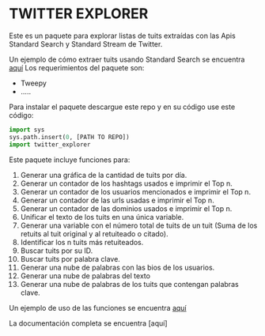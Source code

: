 # TWITTER EXPLORER

Este es un paquete para explorar listas de tuits extraídas con las Apis Standard Search y Standard Stream de Twitter.

Un ejemplo de cómo extraer tuits usando Standard Search se encuentra [aquí](https://github.com/Obsdemocracia/twitter-explorer/blob/master/Extract%20tuits%20Standard%20Search.ipynb)
Los requerimientos del paquete son:

- Tweepy
- .....

Para instalar el paquete descargue este repo y en su código use este código:

```python
import sys  
sys.path.insert(0, [PATH TO REPO])
import twitter_explorer
```
Este paquete incluye funciones para:

1. Generar una gráfica de la cantidad de tuits por día.
2. Generar un contador de los hashtags usados e imprimir el Top n.
3. Generar un contador de los usuarios mencionados e imprimir el Top n.
4. Generar un contador de las urls usadas e imprimir el Top n.
5. Generar un contador de las dominios usados e imprimir el Top n.
6. Unificar el texto de los tuits en una única variable.
7. Generar una variable con el número total de tuits de un tuit (Suma de los retuits al tuit original y al retuiteado o citado).
8. Identificar los n tuits más retuiteados.
9. Buscar tuits por su ID.
10. Buscar tuits por palabra clave.
11. Generar una nube de palabras con las bios de los usuarios.
12. Generar una nube de palabras del texto
13. Generar una nube de palabras de los tuits que contengan palabras clave.

Un ejemplo de uso de las funciones se encuentra [aquí](https://github.com/Obsdemocracia/twitter-explorer/blob/master/Ejemplo%20funciones%20Twitter.ipynb)

La documentación completa se encuentra [aquí]
